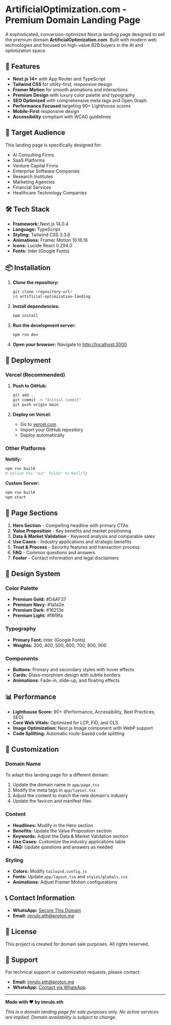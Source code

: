 # ArtificialOptimization.com - Premium Domain Landing Page

A sophisticated, conversion-optimized Next.js landing page designed to sell the premium domain **ArtificialOptimization.com**. Built with modern web technologies and focused on high-value B2B buyers in the AI and optimization space.

## 🚀 Features

- **Next.js 14+** with App Router and TypeScript
- **Tailwind CSS** for utility-first, responsive design
- **Framer Motion** for smooth animations and interactions
- **Premium Design** with luxury color palette and typography
- **SEO Optimized** with comprehensive meta tags and Open Graph
- **Performance Focused** targeting 90+ Lighthouse scores
- **Mobile-First** responsive design
- **Accessibility** compliant with WCAG guidelines

## 🎯 Target Audience

This landing page is specifically designed for:
- AI Consulting Firms
- SaaS Platforms
- Venture Capital Firms
- Enterprise Software Companies
- Research Institutes
- Marketing Agencies
- Financial Services
- Healthcare Technology Companies

## 🛠️ Tech Stack

- **Framework:** Next.js 14.0.4
- **Language:** TypeScript
- **Styling:** Tailwind CSS 3.3.6
- **Animations:** Framer Motion 10.16.16
- **Icons:** Lucide React 0.294.0
- **Fonts:** Inter (Google Fonts)

## 📦 Installation

1. **Clone the repository:**
   ```bash
   git clone <repository-url>
   cd artificial-optimization-landing
   ```

2. **Install dependencies:**
   ```bash
   npm install
   ```

3. **Run the development server:**
   ```bash
   npm run dev
   ```

4. **Open your browser:**
   Navigate to [http://localhost:3000](http://localhost:3000)

## 🚀 Deployment

### Vercel (Recommended)

1. **Push to GitHub:**
   ```bash
   git add .
   git commit -m "Initial commit"
   git push origin main
   ```

2. **Deploy on Vercel:**
   - Go to [vercel.com](https://vercel.com)
   - Import your GitHub repository
   - Deploy automatically

### Other Platforms

**Netlify:**
```bash
npm run build
# Upload the 'out' folder to Netlify
```

**Custom Server:**
```bash
npm run build
npm start
```

## 📱 Page Sections

1. **Hero Section** - Compelling headline with primary CTAs
2. **Value Proposition** - Key benefits and market positioning
3. **Data & Market Validation** - Keyword analysis and comparable sales
4. **Use Cases** - Industry applications and strategic benefits
5. **Trust & Process** - Security features and transaction process
6. **FAQ** - Common questions and answers
7. **Footer** - Contact information and legal disclaimers

## 🎨 Design System

### Color Palette
- **Premium Gold:** #D4AF37
- **Premium Navy:** #1a1a2e
- **Premium Dark:** #16213e
- **Premium Light:** #f8f9fa

### Typography
- **Primary Font:** Inter (Google Fonts)
- **Weights:** 300, 400, 500, 600, 700, 800, 900

### Components
- **Buttons:** Primary and secondary styles with hover effects
- **Cards:** Glass-morphism design with subtle borders
- **Animations:** Fade-in, slide-up, and floating effects

## 📊 Performance

- **Lighthouse Score:** 90+ (Performance, Accessibility, Best Practices, SEO)
- **Core Web Vitals:** Optimized for LCP, FID, and CLS
- **Image Optimization:** Next.js Image component with WebP support
- **Code Splitting:** Automatic route-based code splitting

## 🔧 Customization

### Domain Name
To adapt this landing page for a different domain:

1. Update the domain name in `app/page.tsx`
2. Modify the meta tags in `app/layout.tsx`
3. Adjust the content to match the new domain's industry
4. Update the favicon and manifest files

### Content
- **Headlines:** Modify in the Hero section
- **Benefits:** Update the Value Proposition section
- **Keywords:** Adjust the Data & Market Validation section
- **Use Cases:** Customize the industry applications table
- **FAQ:** Update questions and answers as needed

### Styling
- **Colors:** Modify `tailwind.config.js`
- **Fonts:** Update `app/layout.tsx` and `styles/globals.css`
- **Animations:** Adjust Framer Motion configurations

## 📞 Contact Information

- **WhatsApp:** [Secure This Domain](https://wa.link/6difl3)
- **Email:** [imrulo.eth@proton.me](mailto:imrulo.eth@proton.me)

## 📄 License

This project is created for domain sale purposes. All rights reserved.

## 🤝 Support

For technical support or customization requests, please contact:
- **Email:** imrulo.eth@proton.me
- **WhatsApp:** [Contact via WhatsApp](https://wa.link/6difl3)

---

**Made with ❤️ by imrulo.eth**

*This is a domain landing page for sale purposes only. No active services are implied. Domain availability is subject to change.*
